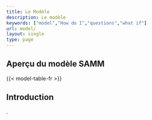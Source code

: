 ```yaml
---
title: Le Modèle
description: Le modèle
keywords: ["model","How do I","questions","what if"]
url: model/
layout: single
type: page
---
```


## Aperçu du modèle SAMM

{{< model-table-fr >}}

## Introduction

.
